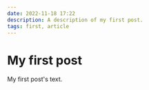 ```yaml
---
date: 2022-11-18 17:22
description: A description of my first post.
tags: first, article
---
```

# My first post

My first post's text.